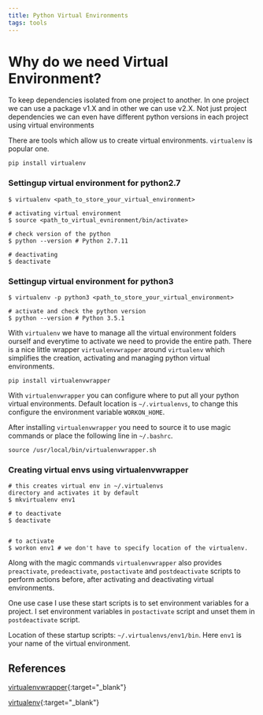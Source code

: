 ```yaml
---
title: Python Virtual Environments
tags: tools
---
```


# Why do we need Virtual Environment?
To keep dependencies isolated from one project to another. In one project we
can use a package v1.X and in other we can use v2.X. Not just project
dependencies we can even have different python versions in each project
using virtual environments

There are tools which allow us to create virtual environments.
`virtualenv` is popular one.

`pip install virtualenv`

### Settingup virtual environment for python2.7

```
$ virtualenv <path_to_store_your_virtual_environment>

# activating virtual environment
$ source <path_to_virtual_evnironment/bin/activate>

# check version of the python
$ python --version # Python 2.7.11

# deactivating
$ deactivate
```

### Settingup virtual environment for python3
```
$ virtualenv -p python3 <path_to_store_your_virtual_environment>

# activate and check the python version
$ python --version # Python 3.5.1
```

With `virtualenv` we have to manage all the virtual environment folders ourself 
and everytime to activate we need to provide the entire path. There is a
nice little wrapper `virtualenvwrapper` around `virtualenv` which
simplifies the creation, activating and managing python virtual
environments.

`pip install virtualenvwrapper`

With `virtualenvwrapper` you can configure where to put all your python virtual environments. Default location is `~/.virtualenvs`, to change this configure the environment variable `WORKON_HOME`.

After installing `virtualenvwrapper` you need to source it to use magic commands or place the following line in `~/.bashrc`.

`source /usr/local/bin/virtualenvwrapper.sh`

### Creating virtual envs using virtualenvwrapper
```
# this creates virtual env in ~/.virtualenvs
directory and activates it by default
$ mkvirtualenv env1

# to deactivate
$ deactivate


# to activate
$ workon env1 # we don't have to specify location of the virtualenv.
```

Along with the magic commands `virtualenvwrapper` also provides
`preactivate`, `predeactivate`, `postactivate` and `postdeactivate`
scripts to perform actions before, after activating and deactivating
virtual environments.

One use case I use these start scripts is to set environment variables
for a project. I set environment variables in `postactivate` script and
unset them in `postdeactivate` script.

Location of these startup scripts: `~/.virtualenvs/env1/bin`. Here
`env1` is your name of the virtual environment.


## References
[virtualenvwrapper](https://virtualenvwrapper.readthedocs.io/en/latest/){:target="_blank"}

[virtualenv](https://virtualenv.pypa.io/en/stable/){:target="_blank"}

